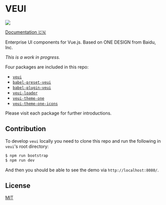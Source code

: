 # VEUI

[![](https://badgen.net/circleci/github/ecomfe/veui)](https://circleci.com/gh/ecomfe/veui)

[Documentation 🇨🇳](https://baidu-design.github.io/development/veui)

Enterprise UI components for Vue.js. Based on ONE DESIGN from Baidu, Inc.

*This is a work in progress.*

Four packages are included in this repo:

* [`veui`](./packages/veui)
* [`babel-preset-veui`](./packages/babel-preset-veui)
* [`babel-plugin-veui`](./packages/babel-plugin-veui)
* [`veui-loader`](./packages/veui-loader)
* [`veui-theme-one`](./packages/veui-theme-one)
* [`veui-theme-one-icons`](./packages/veui-theme-one-icons)

Please visit each package for further introductions.

## Contribution

To develop `veui` locally you need to clone this repo and run the following in `veui`'s root directory:

```sh
$ npm run bootstrap
$ npm run dev
```

And then you should be able to see the demo via `http://localhost:8080/`.

## License

[MIT](./LICENSE)
